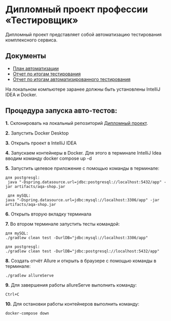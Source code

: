 # Дипломный проект профессии «Тестировщик»

Дипломный проект представляет собой автоматизацию тестирования комплексного сервиса.

## Документы
* [План автоматизации]()
* [Отчет по итогам тестирования]()
* [Отчет по итогам автоматизированного тестирования]()

На локальном компьютере заранее должны быть установлены IntelliJ IDEA и Docker.

## Процедура запуска авто-тестов:

**1.** Склонировать на локальный репозиторий [Дипломный проект](https://github.com/ViktoriyaBelova/Diploma_QA_Belova).

**2.** Запустить Docker Desktop

**3.** Открыть проект в IntelliJ IDEA

**4.** Запускаем контейнеры в Docker. Для этого в терминале IntelliJ Idea вводим команду docker compose up -d

**5.** Запустить целевое приложение с помощью команды в терминале:

    для postgresgl:
     java "-Dspring.datasource.url=jdbc:postgresql://localhost:5432/app" -jar artifacts/aqa-shop.jar

     для mySQL: 
    java "-Dspring.datasource.url=jdbc:mysql://localhost:3306/app" -jar artifacts/aqa-shop.jar 

**6.** Открыть вторую вкладку терминала

**7.** Во втором терминале запустить тесты командой:

    для mySQL:
    ./gradlew clean test -DurlDB="jdbc:mysql://localhost:3306/app"

    для postgresgl: 
    ./gradlew clean test -DurlDB="jdbc:postgresql://localhost:5432/app"

**8.** Создать отчёт Allure и открыть в браузере с помощью команды в терминале:

    ./gradlew allureServe

**9.** Для завершения работы allureServe выполнить команду:

    Ctrl+C

**10.** Для остановки работы контейнеров выполнить команду:

    docker-compose down
